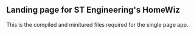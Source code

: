 ## Landing page for ST Engineering's HomeWiz 

This is the compiled and minitured files required for the single page app.